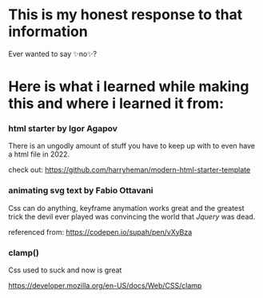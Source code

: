 # This is my honest response to that information

Ever wanted to say ✨no✨?

# Here is what i learned while making this and where i learned it from:

### **html starter by Igor Agapov**

There is an ungodly amount of stuff you have to keep up with to even have a html file in 2022.

check out:
https://github.com/harryheman/modern-html-starter-template

### **animating svg text by Fabio Ottavani**

Css can do anything, keyframe anymation works great and the greatest trick the devil ever played was convincing the world that *Jquery* was dead.

referenced from:
https://codepen.io/supah/pen/vXyBza

### **clamp()**
Css used to suck and now is great

https://developer.mozilla.org/en-US/docs/Web/CSS/clamp
